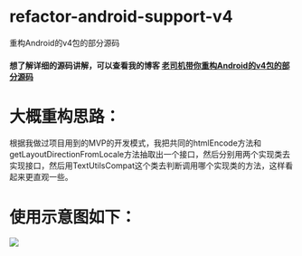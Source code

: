# refactor-android-support-v4
重构Android的v4包的部分源码

#### 想了解详细的源码讲解，可以查看我的博客 [老司机带你重构Android的v4包的部分源码](https://www.jianshu.com/p/a08d754944c4)

# 大概重构思路：
根据我做过项目用到的MVP的开发模式，我把共同的htmlEncode方法和getLayoutDirectionFromLocale方法抽取出一个接口，然后分别用两个实现类去实现接口，然后用TextUtilsCompat这个类去判断调用哪个实现类的方法，这样看起来更直观一些。

# 使用示意图如下：

![](https://github.com/AweiLoveAndroid/refactor-android-support-v4/tree/master/pic/demo.png)
